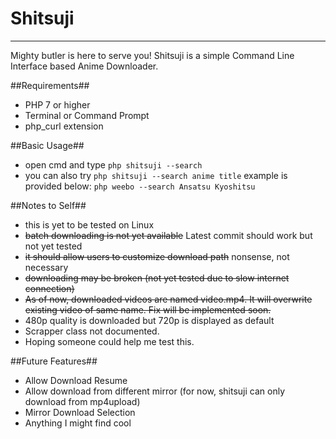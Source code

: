 # Shitsuji #
---
Mighty butler is here to serve you! Shitsuji is a simple Command Line Interface based Anime Downloader.

##Requirements##
* PHP 7 or higher
* Terminal or Command Prompt
* php_curl extension

##Basic Usage##
* open cmd and type ```php shitsuji --search```
* you can also try ```php shitsuji --search anime title``` example is provided below:
 `php weebo --search Ansatsu Kyoshitsu`

##Notes to Self##
* this is yet to be tested on Linux
* ~~batch downloading is not yet available~~ Latest commit should work but not yet tested
* ~~it should allow users to customize download path~~ nonsense, not necessary
* ~~downloading may be broken (not yet tested due to slow internet connection)~~
* ~~As of now, downloaded videos are named video.mp4. It will overwrite existing video of same name. Fix will be implemented soon.~~
* 480p quality is downloaded but 720p is displayed as default
* Scrapper class not documented.
* Hoping someone could help me test this.

##Future Features##
* Allow Download Resume
* Allow download from different mirror (for now, shitsuji can only download from mp4upload)
* Mirror Download Selection
* Anything I might find cool